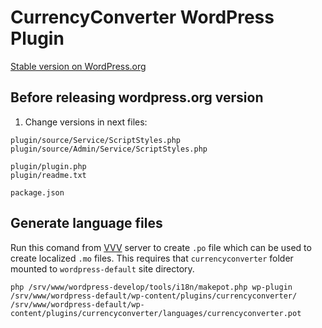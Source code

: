 # CurrencyConverter WordPress Plugin

[Stable version on WordPress.org](https://wordpress.org/plugins/currencyconverter/)

## Before releasing wordpress.org version

1. Change versions in next files:

```
plugin/source/Service/ScriptStyles.php
plugin/source/Admin/Service/ScriptStyles.php

plugin/plugin.php
plugin/readme.txt

package.json
```

## Generate language files

Run this comand from [VVV](https://github.com/Varying-Vagrant-Vagrants/VVV) server to create `.po` file which can be used to create localized `.mo` files. This requires that `currencyconverter` folder mounted to `wordpress-default` site directory. 

```
php /srv/www/wordpress-develop/tools/i18n/makepot.php wp-plugin /srv/www/wordpress-default/wp-content/plugins/currencyconverter/ /srv/www/wordpress-default/wp-content/plugins/currencyconverter/languages/currencyconverter.pot
```

